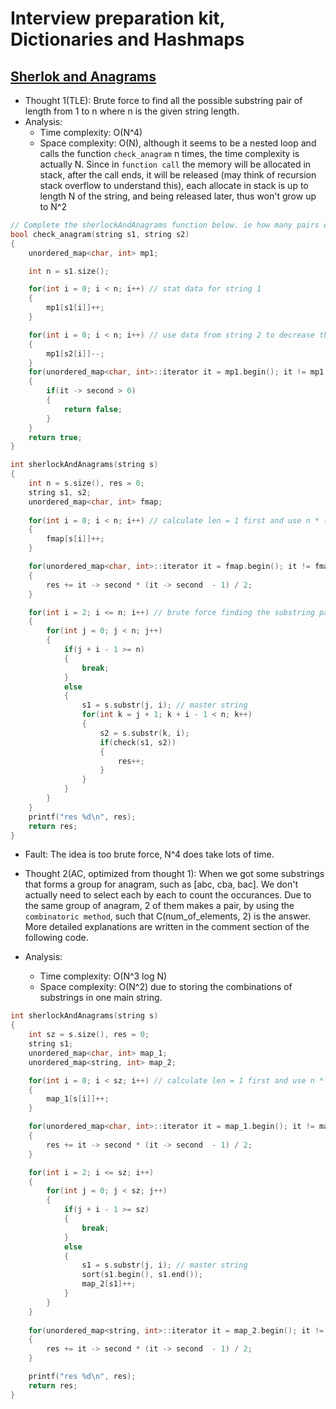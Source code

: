 # Interview preparation kit, Dictionaries and Hashmaps

## [Sherlok and Anagrams](https://www.hackerrank.com/challenges/sherlock-and-anagrams/problem?h_l=interview&playlist_slugs%5B%5D=interview-preparation-kit&playlist_slugs%5B%5D=dictionaries-hashmaps) 

* Thought 1(TLE): Brute force to find all the possible substring pair of length from 1 to n where n is the given string length. 
* Analysis: 
    * Time complexity: O(N^4)
    * Space complexity: O(N), although it seems to be a nested loop and calls the function `check_anagram` n times, the time complexity is actually N. Since in `function call` the memory will be allocated in stack, after the call ends, it will be released (may think of recursion stack overflow to understand this), each allocate in stack is up to length N of the string, and being released later, thus won't grow up to N^2   
```cpp
// Complete the sherlockAndAnagrams function below. ie how many pairs of substring anagrams??
bool check_anagram(string s1, string s2)
{
    unordered_map<char, int> mp1;

    int n = s1.size();

    for(int i = 0; i < n; i++) // stat data for string 1
    {
        mp1[s1[i]]++;
    }

    for(int i = 0; i < n; i++) // use data from string 2 to decrease the frequency of characters, if all are zero, then anagrams are matched.
    {
        mp1[s2[i]]--;
    }
    for(unordered_map<char, int>::iterator it = mp1.begin(); it != mp1.end(); it++)
    {
        if(it -> second > 0)
        {
            return false;
        }
    }
    return true;
}

int sherlockAndAnagrams(string s) 
{
    int n = s.size(), res = 0;
    string s1, s2;
    unordered_map<char, int> fmap;
    
    for(int i = 0; i < n; i++) // calculate len = 1 first and use n * (n - 1) / 2 to save time
    {
        fmap[s[i]]++;
    }

    for(unordered_map<char, int>::iterator it = fmap.begin(); it != fmap.end(); it++)
    {
        res += it -> second * (it -> second  - 1) / 2;
    }

    for(int i = 2; i <= n; i++) // brute force finding the substring pairds starting from len 1 to len size - 1 
    {
        for(int j = 0; j < n; j++)
        {
            if(j + i - 1 >= n)
            {
                break;
            }
            else
            {
                s1 = s.substr(j, i); // master string
                for(int k = j + 1; k + i - 1 < n; k++)
                {
                    s2 = s.substr(k, i);
                    if(check(s1, s2))
                    {
                        res++;
                    }
                }
            }
        }
    }
    printf("res %d\n", res);
    return res;
}
```
* Fault: The idea is too brute force, N^4 does take lots of time.
* Thought 2(AC, optimized from thought 1): When we got some substrings that forms a group for anagram, such as [abc, cba, bac]. We don't actually need to select each by each to count the occurances. Due to the same group of anagram, 2 of them makes a pair, by using the `combinatoric method`, such that C(num_of_elements, 2) is the answer. More detailed explanations are written in the comment section of the following code.

* Analysis: 
    * Time complexity: O(N^3 log N)
    * Space complexity: O(N^2) due to storing the combinations of substrings in one main string. 
 
```cpp
int sherlockAndAnagrams(string s) 
{
    int sz = s.size(), res = 0;
    string s1;
    unordered_map<char, int> map_1;
    unordered_map<string, int> map_2;

    for(int i = 0; i < sz; i++) // calculate len = 1 first and use n * (n - 1) / 2 to save time
    {
        map_1[s[i]]++;
    }

    for(unordered_map<char, int>::iterator it = map_1.begin(); it != map_1.end(); it++)
    {
        res += it -> second * (it -> second  - 1) / 2;
    }

    for(int i = 2; i <= sz; i++)
    {
        for(int j = 0; j < sz; j++)
        {
            if(j + i - 1 >= sz)
            {
                break;
            }
            else
            {
                s1 = s.substr(j, i); // master string
                sort(s1.begin(), s1.end());
                map_2[s1]++;
            }
        }
    }
    
    for(unordered_map<string, int>::iterator it = map_2.begin(); it != map_2.end(); it++)
    {
        res += it -> second * (it -> second  - 1) / 2;
    }

    printf("res %d\n", res);
    return res;
}

```
